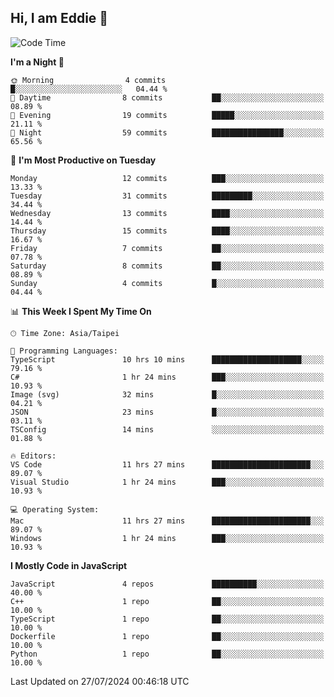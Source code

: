 ## Hi, I am Eddie 👋

<!--START_SECTION:waka-->
![Code Time](http://img.shields.io/badge/Code%20Time-229%20hrs%207%20mins-blue)

**I'm a Night 🦉** 

```text
🌞 Morning                4 commits           █░░░░░░░░░░░░░░░░░░░░░░░░   04.44 % 
🌆 Daytime                8 commits           ██░░░░░░░░░░░░░░░░░░░░░░░   08.89 % 
🌃 Evening                19 commits          █████░░░░░░░░░░░░░░░░░░░░   21.11 % 
🌙 Night                  59 commits          ████████████████░░░░░░░░░   65.56 % 
```
📅 **I'm Most Productive on Tuesday** 

```text
Monday                   12 commits          ███░░░░░░░░░░░░░░░░░░░░░░   13.33 % 
Tuesday                  31 commits          █████████░░░░░░░░░░░░░░░░   34.44 % 
Wednesday                13 commits          ████░░░░░░░░░░░░░░░░░░░░░   14.44 % 
Thursday                 15 commits          ████░░░░░░░░░░░░░░░░░░░░░   16.67 % 
Friday                   7 commits           ██░░░░░░░░░░░░░░░░░░░░░░░   07.78 % 
Saturday                 8 commits           ██░░░░░░░░░░░░░░░░░░░░░░░   08.89 % 
Sunday                   4 commits           █░░░░░░░░░░░░░░░░░░░░░░░░   04.44 % 
```


📊 **This Week I Spent My Time On** 

```text
🕑︎ Time Zone: Asia/Taipei

💬 Programming Languages: 
TypeScript               10 hrs 10 mins      ████████████████████░░░░░   79.16 % 
C#                       1 hr 24 mins        ███░░░░░░░░░░░░░░░░░░░░░░   10.93 % 
Image (svg)              32 mins             █░░░░░░░░░░░░░░░░░░░░░░░░   04.21 % 
JSON                     23 mins             █░░░░░░░░░░░░░░░░░░░░░░░░   03.11 % 
TSConfig                 14 mins             ░░░░░░░░░░░░░░░░░░░░░░░░░   01.88 % 

🔥 Editors: 
VS Code                  11 hrs 27 mins      ██████████████████████░░░   89.07 % 
Visual Studio            1 hr 24 mins        ███░░░░░░░░░░░░░░░░░░░░░░   10.93 % 

💻 Operating System: 
Mac                      11 hrs 27 mins      ██████████████████████░░░   89.07 % 
Windows                  1 hr 24 mins        ███░░░░░░░░░░░░░░░░░░░░░░   10.93 % 
```

**I Mostly Code in JavaScript** 

```text
JavaScript               4 repos             ██████████░░░░░░░░░░░░░░░   40.00 % 
C++                      1 repo              ██░░░░░░░░░░░░░░░░░░░░░░░   10.00 % 
TypeScript               1 repo              ██░░░░░░░░░░░░░░░░░░░░░░░   10.00 % 
Dockerfile               1 repo              ██░░░░░░░░░░░░░░░░░░░░░░░   10.00 % 
Python                   1 repo              ██░░░░░░░░░░░░░░░░░░░░░░░   10.00 % 
```




 Last Updated on 27/07/2024 00:46:18 UTC
<!--END_SECTION:waka-->
